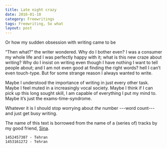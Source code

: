 ```yaml
---
title: Late night crazy
date: 2016-01-10
category: Freewritings
tags: Freewriting, So what
layout: post
---
```

Or how my sudden obsession with writing came to be 

<!--more-->

“Then what?” the writer wondered. Why do I bother even? I was a consumer my whole life and I was perfectly happy with it; what is this new craze about writing? Why do I insist on writing even though I have nothing I want to tell people about; and I am not even good at finding the right words? hell I can’t even touch-type. But for some strange reason I always wanted to write.

Maybe I understood the importance of writing in just every other task. Maybe I feel muted in a increasingly vocal society. Maybe I think if I can pick up this long sought skill, I am capable of everything I put my mind to. Maybe it’s just the exams-time-syndrome.

Whatever it is I should stop worrying about _the_ number ---word count--- and just get busy writing.

The name of this text is borrowed from the name of a (series of) tracks by my good friend, [Sina](https://www.instagram.com/sinaswebz/).

```
1452457307 - Tehran  
1453161272 - Tehran  
```
